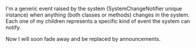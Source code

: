 I'm a generic event raised by the system (SystemChangeNotifier unique instance) when anything (both classes or methods) changes in the system. Each one of my children represents a specific kind of event the system can notify. 

Now I will soon fade away and be replaced by announcements. 